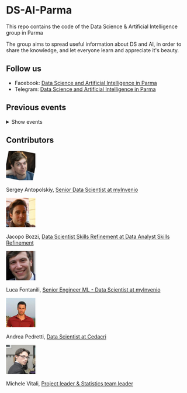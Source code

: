 # DS-AI-Parma
This repo contains the code of the Data Science &amp; Artificial Intelligence group in Parma

The group aims to spread useful information about DS and AI, in order to share the knowledge, and let everyone learn and appreciate it's beauty.

## Follow us
* Facebook: [Data Science and Artificial Intelligence in Parma](https://www.facebook.com/DSAIinParma/)
* Telegram: [Data Science and Artificial Intelligence in Parma](https://t.me/joinchat/G1YIUBA4t85VXTZzIwqIOw)

## Previous events
<details> 
  <summary>Show events</summary><p>
  
* DS&AI Parma @FabLab, March ‘18
* DS&AI Parma @Caffeina, July ‘18
* Machine Learning Codelab Parma @Fablab, October ‘18
  </p></details>

## Contributors

<img src="pictures/sa.jpeg"  width="80" height="80">

Sergey Antopolskiy, [Senior Data Scientist at myInvenio](https://www.linkedin.com/in/antop/)

<img src="pictures/jb.jpeg"  width="80" height="80">

Jacopo Bozzi, [Data Scientist Skills Refinement at Data Analyst Skills Refinement](https://www.linkedin.com/in/jacopo-bozzi-9394b924/)

<img src="pictures/lf.jpeg"  width="80" height="80">

Luca Fontanili, [Senior Engineer ML - Data Scientist at myInvenio](https://www.linkedin.com/in/luca-fontanili/)

<img src="pictures/ap.jpeg"  width="80" height="80">

Andrea Pedretti, [Data Scientist at Cedacri](https://www.linkedin.com/in/andrea-pedretti-4707221a/)

<img src="pictures/mv.jpeg"  width="80" height="80">

Michele Vitali, [Project leader & Statistics team leader](https://www.linkedin.com/in/michele-vitali-a1341320/)
